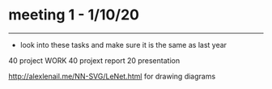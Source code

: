 # meeting 1 - 1/10/20

---

- look into these tasks and make sure it is the same as last year

40 project WORK
40 projext report
20 presentation

http://alexlenail.me/NN-SVG/LeNet.html for drawing diagrams

